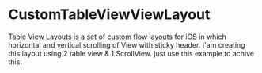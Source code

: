 # CustomTableViewViewLayout
Table View Layouts is a set of custom flow layouts for iOS in which horizontal and vertical scrolling of View with sticky header.
I'am creating this layout using 2 table view & 1 ScrollView. 
just use this example to achive this.
